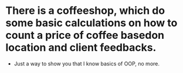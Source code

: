  # There is a coffeeshop, which do some basic calculations on how to count a price of coffee basedon location and client feedbacks.
 - Just a way to show you that I know basics of OOP, no more.

